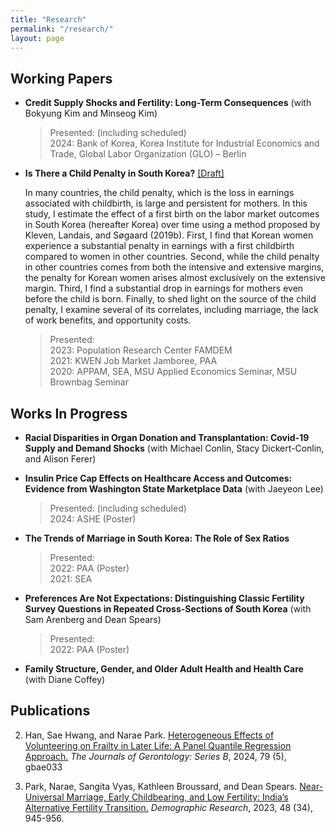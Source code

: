 ```yaml
---
title: "Research"
permalink: "/research/"
layout: page
---
```


## Working Papers
* **Credit Supply Shocks and Fertility: Long-Term Consequences** (with Bokyung Kim and Minseog Kim)
  
  >Presented: (including scheduled) <br/>
  >2024: Bank of Korea, Korea Institute for Industrial Economics and Trade, Global Labor Organization (GLO) – Berlin
  
* **Is There a Child Penalty in South Korea?** [[Draft]](/assets/papers/naraepark_childpenalty.pdf)
  
  In many countries, the child penalty, which is the loss in earnings associated with childbirth, is large and persistent for mothers. In this study, I estimate the effect of a first birth on the labor market outcomes in South Korea (hereafter Korea) over time using a method proposed by Kleven, Landais, and Søgaard (2019b). First, I find that Korean women experience a substantial penalty in earnings with a first childbirth compared to women in other countries. Second, while the child penalty in other countries comes from both the intensive and extensive margins, the penalty for Korean women arises almost exclusively on the extensive margin. Third, I find a substantial drop in earnings for mothers even before the child is born. Finally, to shed light on the source of the child penalty, I examine several of its correlates, including marriage, the lack of work benefits, and opportunity costs.

  >Presented: <br/>
  >2023: Population Research Center FAMDEM <br/>
  >2021: KWEN Job Market Jamboree, PAA <br/>
  >2020: APPAM, SEA, MSU Applied Economics Seminar, MSU Brownbag Seminar

## Works In Progress

* **Racial Disparities in Organ Donation and Transplantation: Covid-19 Supply and Demand Shocks** (with Michael Conlin, Stacy Dickert-Conlin, and Alison Ferer)

* **Insulin Price Cap Effects on Healthcare Access and Outcomes: Evidence from Washington State Marketplace Data** (with Jaeyeon Lee)

  >Presented: (including scheduled) <br/>
  >2024: ASHE (Poster) 
  
* **The Trends of Marriage in South Korea: The Role of Sex Ratios**
  
  >Presented: <br/>
  >2022: PAA (Poster) <br/>
  >2021: SEA
  
* **Preferences Are Not Expectations: Distinguishing Classic Fertility Survey Questions in Repeated Cross-Sections of South Korea** (with Sam Arenberg and Dean Spears)
  
  >Presented: <br/>
  >2022: PAA (Poster)

* **Family Structure, Gender, and Older Adult Health and Health Care** (with Diane Coffey)

## Publications
2. Han, Sae Hwang, and Narae Park. [Heterogeneous Effects of Volunteering on Frailty in Later Life: A Panel Quantile Regression Approach.](https://academic.oup.com/psychsocgerontology/article-abstract/79/5/gbae033/7624909)  *The Journals of Gerontology: Series B*, 2024, 79 (5), gbae033
   
1. Park, Narae, Sangita Vyas, Kathleen Broussard, and Dean Spears. [Near-Universal Marriage, Early Childbearing, and Low Fertility: India’s Alternative Fertility Transition.](https://www.demographic-research.org/volumes/vol48/34/default.htm#:~:text=In%20contrast%20to%20countries%20that,the%20birth%20of%20two%20children.)  *Demographic Research*, 2023, 48 (34), 945-956.



